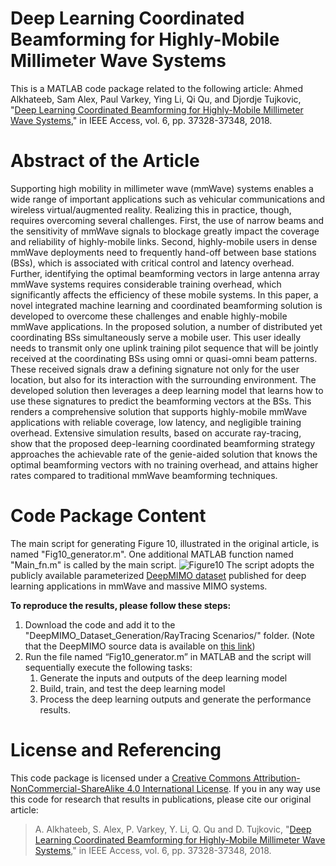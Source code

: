 # Deep Learning Coordinated Beamforming for Highly-Mobile Millimeter Wave Systems
This is a MATLAB code package related to the following article:
Ahmed Alkhateeb, Sam Alex, Paul Varkey, Ying Li, Qi Qu, and Djordje Tujkovic, "[Deep Learning Coordinated Beamforming for Highly-Mobile Millimeter Wave Systems](https://arxiv.org/abs/1804.10334)," in IEEE Access, vol. 6, pp. 37328-37348, 2018.
# Abstract of the Article
Supporting high mobility in millimeter wave (mmWave) systems enables a wide range of important applications such as vehicular communications and wireless virtual/augmented reality. Realizing this in practice, though, requires overcoming several challenges. First, the use of narrow beams and the sensitivity of mmWave signals to blockage greatly impact the coverage and reliability of highly-mobile links. Second, highly-mobile users in dense mmWave deployments need to frequently hand-off between base stations (BSs), which is associated with critical control and latency overhead. Further, identifying the optimal beamforming vectors in large antenna array mmWave systems requires considerable training overhead, which significantly affects the efficiency of these mobile systems. In this paper, a novel integrated machine learning and coordinated beamforming solution is developed to overcome these challenges and enable highly-mobile mmWave applications. In the proposed solution, a number of distributed yet coordinating BSs simultaneously serve a mobile user. This user ideally needs to transmit only one uplink training pilot sequence that will be jointly received at the coordinating BSs using omni or quasi-omni beam patterns. These received signals draw a defining signature not only for the user location, but also for its interaction with the surrounding environment. The developed solution then leverages a deep learning model that learns how to use these signatures to predict the beamforming vectors at the BSs. This renders a comprehensive solution that supports highly-mobile mmWave applications with reliable coverage, low latency, and negligible training overhead. Extensive simulation results, based on accurate ray-tracing, show that the proposed deep-learning coordinated beamforming strategy approaches the achievable rate of the genie-aided solution that knows the optimal beamforming vectors with no training overhead, and attains higher rates compared to traditional mmWave beamforming techniques.
# Code Package Content
The main script for generating Figure 10, illustrated in the original article, is named "Fig10_generator.m". 
One additional MATLAB function named "Main_fn.m" is called by the main script.
![Figure10](https://github.com/WSLCL/DeepLearning-CoordinatedBeamforming/blob/master/Result_BF.png)
The script adopts the publicly available parameterized [DeepMIMO dataset](http://deepmimo.net/) published for deep learning applications in mmWave and massive MIMO systems.

**To reproduce the results, please follow these steps:**
1. Download the code and add it to the "DeepMIMO_Dataset_Generation/RayTracing Scenarios/" folder. (Note that the DeepMIMO source data is available on [this link](http://deepmimo.net/))
2. Run the file named “Fig10_generator.m” in MATLAB and the script will sequentially execute the following tasks:
    1. Generate the inputs and outputs of the deep learning model
    2. Build, train, and test the deep learning model
    3. Process the deep learning outputs and generate the performance results.
# License and Referencing
This code package is licensed under a [Creative Commons Attribution-NonCommercial-ShareAlike 4.0 International License](https://creativecommons.org/licenses/by-nc-sa/4.0/). If you in any way use this code for research that results in publications, please cite our original article:

> A. Alkhateeb, S. Alex, P. Varkey, Y. Li, Q. Qu and D. Tujkovic, "[Deep Learning Coordinated Beamforming for Highly-Mobile Millimeter Wave Systems](https://arxiv.org/abs/1804.10334)," in IEEE Access, vol. 6, pp. 37328-37348, 2018.
